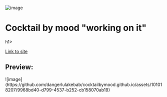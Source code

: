 ![image](https://github.com/dangerlulakebab/cocktailbymood.github.io/assets/101018207/6e5ea82e-e4ec-40f2-a1d7-308ae55178f4)<h1>Cocktail by mood "working on it"</h1>h1>

<a href='cocktailbymood.github.io'>Link to site</a>
<h2>Preview:</h2>
![image](https://github.com/dangerlulakebab/cocktailbymood.github.io/assets/101018207/9968bd40-d799-4537-b252-cb158070ab19)
